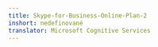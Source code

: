 ```yaml
---
title: Skype-for-Business-Online-Plan-2
inshort: nedefinované
translator: Microsoft Cognitive Services
---
```




